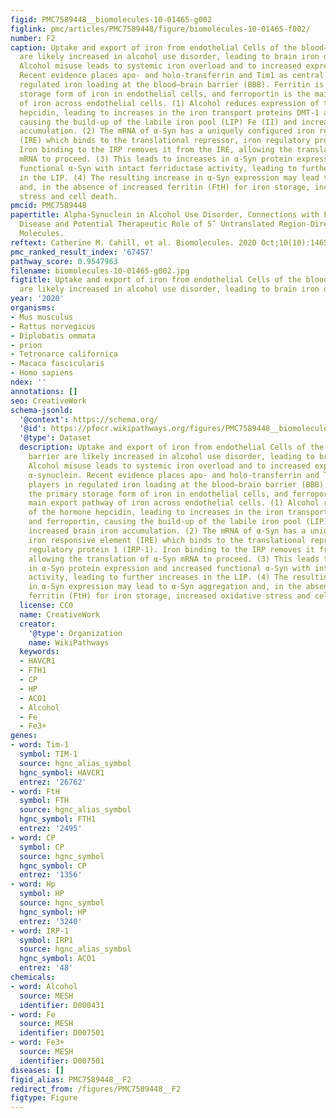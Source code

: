 ```yaml
---
figid: PMC7589448__biomolecules-10-01465-g002
figlink: pmc/articles/PMC7589448/figure/biomolecules-10-01465-f002/
number: F2
caption: Uptake and export of iron from endothelial Cells of the blood–brain barrier
  are likely increased in alcohol use disorder, leading to brain iron dyshomeostasis.
  Alcohol misuse leads to systemic iron overload and to increased expression of α-synuclein.
  Recent evidence places apo- and holo-transferrin and Tim1 as central players in
  regulated iron loading at the blood–brain barrier (BBB). Ferritin is the primary
  storage form of iron in endothelial cells, and ferroportin is the main export pathway
  of iron across endothelial cells. (1) Alcohol reduces expression of the hormone
  hepcidin, leading to increases in the iron transport proteins DMT-1 and ferroportin,
  causing the build-up of the labile iron pool (LIP) Fe (II) and increased brain iron
  accumulation. (2) The mRNA of α-Syn has a uniquely configured iron responsive element
  (IRE) which binds to the translational repressor, iron regulatory protein 1 (IRP-1).
  Iron binding to the IRP removes it from the IRE, allowing the translation of α-Syn
  mRNA to proceed. (3) This leads to increases in α-Syn protein expression and increased
  functional α-Syn with intact ferriductase activity, leading to further increases
  in the LIP. (4) The resulting increase in α-Syn expression may lead to α-Syn aggregation
  and, in the absence of increased ferritin (FtH) for iron storage, increased oxidative
  stress and cell death.
pmcid: PMC7589448
papertitle: Alpha-Synuclein in Alcohol Use Disorder, Connections with Parkinson’s
  Disease and Potential Therapeutic Role of 5’ Untranslated Region-Directed Small
  Molecules.
reftext: Catherine M. Cahill, et al. Biomolecules. 2020 Oct;10(10):1465.
pmc_ranked_result_index: '67457'
pathway_score: 0.9547963
filename: biomolecules-10-01465-g002.jpg
figtitle: Uptake and export of iron from endothelial Cells of the blood–brain barrier
  are likely increased in alcohol use disorder, leading to brain iron dyshomeostasis
year: '2020'
organisms:
- Mus musculus
- Rattus norvegicus
- Diplobatis ommata
- prion
- Tetronarce californica
- Macaca fascicularis
- Homo sapiens
ndex: ''
annotations: []
seo: CreativeWork
schema-jsonld:
  '@context': https://schema.org/
  '@id': https://pfocr.wikipathways.org/figures/PMC7589448__biomolecules-10-01465-g002.html
  '@type': Dataset
  description: Uptake and export of iron from endothelial Cells of the blood–brain
    barrier are likely increased in alcohol use disorder, leading to brain iron dyshomeostasis.
    Alcohol misuse leads to systemic iron overload and to increased expression of
    α-synuclein. Recent evidence places apo- and holo-transferrin and Tim1 as central
    players in regulated iron loading at the blood–brain barrier (BBB). Ferritin is
    the primary storage form of iron in endothelial cells, and ferroportin is the
    main export pathway of iron across endothelial cells. (1) Alcohol reduces expression
    of the hormone hepcidin, leading to increases in the iron transport proteins DMT-1
    and ferroportin, causing the build-up of the labile iron pool (LIP) Fe (II) and
    increased brain iron accumulation. (2) The mRNA of α-Syn has a uniquely configured
    iron responsive element (IRE) which binds to the translational repressor, iron
    regulatory protein 1 (IRP-1). Iron binding to the IRP removes it from the IRE,
    allowing the translation of α-Syn mRNA to proceed. (3) This leads to increases
    in α-Syn protein expression and increased functional α-Syn with intact ferriductase
    activity, leading to further increases in the LIP. (4) The resulting increase
    in α-Syn expression may lead to α-Syn aggregation and, in the absence of increased
    ferritin (FtH) for iron storage, increased oxidative stress and cell death.
  license: CC0
  name: CreativeWork
  creator:
    '@type': Organization
    name: WikiPathways
  keywords:
  - HAVCR1
  - FTH1
  - CP
  - HP
  - ACO1
  - Alcohol
  - Fe
  - Fe3+
genes:
- word: Tim-1
  symbol: TIM-1
  source: hgnc_alias_symbol
  hgnc_symbol: HAVCR1
  entrez: '26762'
- word: FtH
  symbol: FTH
  source: hgnc_alias_symbol
  hgnc_symbol: FTH1
  entrez: '2495'
- word: CP
  symbol: CP
  source: hgnc_symbol
  hgnc_symbol: CP
  entrez: '1356'
- word: Hp
  symbol: HP
  source: hgnc_symbol
  hgnc_symbol: HP
  entrez: '3240'
- word: IRP-1
  symbol: IRP1
  source: hgnc_alias_symbol
  hgnc_symbol: ACO1
  entrez: '48'
chemicals:
- word: Alcohol
  source: MESH
  identifier: D000431
- word: Fe
  source: MESH
  identifier: D007501
- word: Fe3+
  source: MESH
  identifier: D007501
diseases: []
figid_alias: PMC7589448__F2
redirect_from: /figures/PMC7589448__F2
figtype: Figure
---
```

